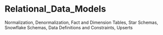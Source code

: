 # Relational_Data_Models
Normalization, Denormalization, Fact and Dimension Tables, Star Schemas, Snowflake Schemas, Data Definitions and Constraints, Upserts 
